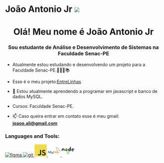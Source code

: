 # João Antonio Jr <img src="https://media.tenor.com/a8K93X-8sSEAAAAM/mashle-dance-mashle-s2.gif" width="50px">

<h1 align="center">Olá! Meu nome é João Antonio Jr</h1>
<h3 align="center">Sou estudante de Análise e Desenvolvimento de Sistemas na Faculdade Senac-PE</h3>

- Atualmente estou estudando e desenvolvendo um projeto para a Faculdade Senac-PE.👨🏾‍💻📚
- Esse é o meu projeto:[EntreLinhas](https://senacpernambuco-my.sharepoint.com/:p:/g/personal/thaise_renaux_edu_pe_senac_br/Ee7kGR3-WllCqDPfvH7DUwwBbATaRjMqQwKyNQJX_9NZ1g?e=kLbh1W)

- 🌱 Estou atualmente aprendendo a programar em javascript e banco de dados MySQL.
- Cursos: Faculdade Senac-PE.
- 📫 Caso queira entrar em contato esse é meu gmail: **joaoo.ali@gmail.com**

<p align="left">
</p>

<h3 align="left">Languages and Tools:</h3>
<p align="left"> <a href="https://www.figma.com/" target="_blank" rel="noreferrer"> <img src="https://www.vectorlogo.zone/logos/figma/figma-icon.svg" alt="figma" width="40" height="40"/> </a> <a href="https://git-scm.com/" target="_blank" rel="noreferrer"> <img src="https://www.vectorlogo.zone/logos/git-scm/git-scm-icon.svg" alt="git" width="40" height="40"/> </a> <a href="https://developer.mozilla.org/en-US/docs/Web/JavaScript" target="_blank" rel="noreferrer"> <img src="https://raw.githubusercontent.com/devicons/devicon/master/icons/javascript/javascript-original.svg" alt="javascript" width="40" height="40"/> </a> <a href="https://www.mysql.com/" target="_blank" rel="noreferrer"> <img src="https://raw.githubusercontent.com/devicons/devicon/master/icons/mysql/mysql-original-wordmark.svg" alt="mysql" width="40" height="40"/> </a> <a href="https://nodejs.org" target="_blank" rel="noreferrer"> <img src="https://raw.githubusercontent.com/devicons/devicon/master/icons/nodejs/nodejs-original-wordmark.svg" alt="nodejs" width="40" height="40"/> </a> </p>
